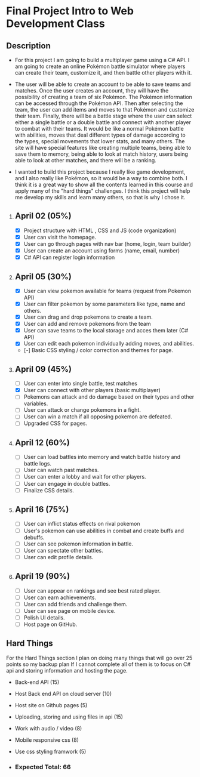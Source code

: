 # Final Project Intro to Web Development Class

## Description

- For this project I am going to build a multiplayer game using a C# API. I am going to create an online Pokémon battle simulator where players can create their team, customize it, and then battle other players with it.

- The user will be able to create an account to be able to save teams and matches. Once the user creates an account, they will have the possibility of creating a team of six Pokémon. The Pokémon information can be accessed through the Pokémon API. Then after selecting the team, the user can add items and moves to that Pokémon and customize their team. Finally, there will be a battle stage where the user can select either a single battle or a double battle and connect with another player to combat with their teams. It would be like a normal Pokémon battle with abilities, moves that deal different types of damage according to the types, special movements that lower stats, and many others. The site will have special features like creating multiple teams, being able to save them to memory, being able to look at match history, users being able to look at other matches, and there will be a ranking. 

- I wanted to build this project because I really like game development, and I also really like Pokémon, so it would be a way to combine both. I think it is a great way to show all the contents learned in this course and apply many of the "hard things" challenges. I think this project will help me develop my skills and learn many others, so that is why I chose it. 

1. ## April 02 (05%)
    - [x] Project structure with HTML , CSS and JS (code organization)
    - [x] User can visit the homepage.
    - [x] User can go through pages with nav bar (home, login, team builder)
    - [x] User can create an account using forms (name, email, number)
    - [x] C# API can register login information 
2. ## April 05 (30%)
    - [x] User can view pokemon available for teams (request from Pokemon API)
    - [x] User can filter pokemon by some parameters like type, name and others.
    - [x] User can drag and drop pokemons to create a team.
    - [x] User can add and remove pokemons from the team
    - [x] User can save teams to the local storage and acces them later (C# API)
    - [x] User can edit each pokemon individually adding moves, and abilities.
    - [-] Basic CSS styling / color correction and themes for page.
3. ## April 09 (45%)
    - [ ] User can enter into single battle, test matches
    - [x] User can connect with other players (basic multiplayer)
    - [ ] Pokemons can attack and do damage based on their types and other variables.
    - [ ] User can attack or change pokemons in a fight.
    - [ ] User can win a match if all opposing pokemon are defeated.
    - [ ] Upgraded CSS for pages.
4. ## April 12 (60%)
    - [ ] User can load battles into memory and watch battle history and battle logs.
    - [ ] User can watch past matches.
    - [ ] User can enter a lobby and wait for other players.
    - [ ] User can engage in double battles. 
    - [ ] Finalize CSS details.
5. ## April 16 (75%)
    - [ ] User can inflict status effects on rival pokemon
    - [ ] User's pokemon can use abilities in combat and create buffs and debuffs.
    - [ ] User can see pokemon information in battle.
    - [ ] User can spectate other battles. 
    - [ ] User can edit profile details.
6. ## April 19 (90%)
    - [ ] User can appear on rankings and see best rated player.
    - [ ] User can earn achievements. 
    - [ ] User can add friends and challenge them.
    - [ ] User can see page on mobile device.
    - [ ] Polish UI details. 
    - [ ] Host page on GitHub.

## Hard Things
For the Hard Things section I plan on doing many things that will go over 25 points so my backup plan If I cannot complete all of them is to focus on C# api and storing information and hosting the page.

- Back-end API (15)
- Host Back end API on cloud server (10)
- Host site on Github pages (5)
- Uploading, storing and using files in api (15)
- Work with audio / video (8)
- Mobile responsive css (8)
- Use css styling framwork (5)

- ### Expected Total: 66